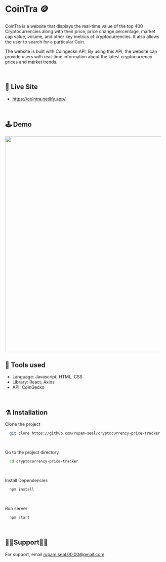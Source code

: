# CoinTra 🪙
<p>
CoinTra is a website that displays the real-time value of the top 400 Cryptocurrencies along with their price, price change percentage, market cap value, volume, and other key metrics of cryptocurrencies. It also allows the user to search for a particular Coin.<br/>

The website is built with Coingecko API, By using this API, the website can provide users with real-time information about the latest cryptocurrency prices and market trends.
</p>

<br>

## 🚨 Live Site

- https://cointra.netlify.app/

<br>

## 🕹️ Demo
<img src="https://user-images.githubusercontent.com/72932336/228005603-46558976-8be2-4a92-a880-68f3de8b02e8.png" width="700"/>

<br>

## 🦾 Tools used

- Language: Javascript, HTML, CSS
- Library: React, Axios
- API: CoinGecko

<br>

## ⚗️ Installation

Clone the project

```bash
  git clone https://github.com/rupam-seal/cryptocurrency-price-tracker.git
```

<br>

Go to the project directory

```bash
  cd cryptocurrency-price-tracker

```

<br>

Install Dependencies

```bash
  npm install

```

<br>

Run server

```bash
  npm start
```

<br>

## 💁‍♂️Support💁‍♀️

For support, email rupam.seal.00.00@gmail.com
